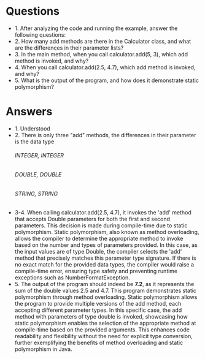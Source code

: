 # Questions
<ul>
    <li>1. After analyzing the code and running the example, answer the following questions:</li>
    <li>2. How many add methods are there in the Calculator class, and what are the differences in their parameter lists?</li>
    <li>3. In the main method, when you call calculator.add(5, 3), which add method is invoked, and why?</li>
    <li>4. When you call calculator.add(2.5, 4.7), which add method is invoked, and why?</li>
    <li>5. What is the output of the program, and how does it demonstrate static polymorphism?</li>
</ul>

# Answers
<ul>
    <li>1. Understood</li>
    <li>2. There is only three "add" methods, the differences in their parameter is the data type
        <h6>INTEGER, INTEGER</h6>
        <h6>DOUBLE, DOUBLE</h6>
        <h6>STRING, STRING</h6>
    </li>
    <li>3-4. When calling calculator.add(2.5, 4.7), it invokes the 'add' method that accepts Double parameters for both the first and second parameters. This decision is made during compile-time due to static polymorphism. Static polymorphism, also known as method overloading, allows the compiler to determine the appropriate method to invoke based on the number and types of parameters provided. In this case, as the input values are of type Double, the compiler selects the 'add' method that precisely matches this parameter type signature. If there is no exact match for the provided data types, the compiler would raise a compile-time error, ensuring type safety and preventing runtime exceptions such as NumberFormatException.</li>
    <li>  5. The output of the program should indeed be <b>7.2</b>, as it represents the sum of the double values 2.5 and 4.7. This program demonstrates static polymorphism through method overloading. Static polymorphism allows the program to provide multiple versions of the add method, each accepting different parameter types. In this specific case, the add method with parameters of type double is invoked, showcasing how static polymorphism enables the selection of the appropriate method at compile-time based on the provided arguments. This enhances code readability and flexibility without the need for explicit type conversion, further exemplifying the benefits of method overloading and static polymorphism in Java.</li>
</ul>